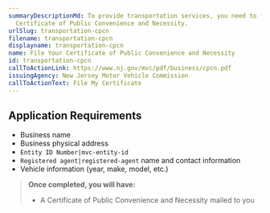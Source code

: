 ```yaml
---
summaryDescriptionMd: To provide transportation services, you need to file a
  Certificate of Public Convenience and Necessity.
urlSlug: transportation-cpcn
filename: transportation-cpcn
displayname: transportation-cpcn
name: File Your Certificate of Public Convenience and Necessity
id: transportation-cpcn
callToActionLink: https://www.nj.gov/mvc/pdf/business/cpcn.pdf
issuingAgency: New Jersey Motor Vehicle Commission
callToActionText: File My Certificate
---
```

## Application Requirements

- Business name
- Business physical address
- `Entity ID Number|mvc-entity-id`
- `Registered agent|registered-agent` name and contact information
- Vehicle information (year, make, model, etc.)

> **Once completed, you will have:**
>
> - A Certificate of Public Convenience and Necessity mailed to you
